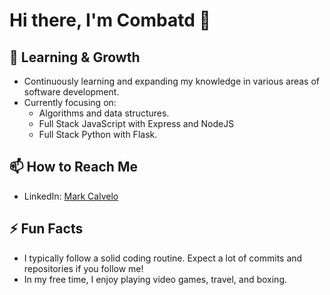 # Hi there, I'm Combatd 👋


## 🌱 Learning & Growth
- Continuously learning and expanding my knowledge in various areas of software development.
- Currently focusing on:
  - Algorithms and data structures.
  - Full Stack JavaScript with Express and NodeJS
  - Full Stack Python with Flask.


## 📫 How to Reach Me
- LinkedIn: [Mark Calvelo](https://www.linkedin.com/in/mark-calvelo/)

## ⚡ Fun Facts
- I typically follow a solid coding routine. Expect a lot of commits and repositories if you follow me!
- In my free time, I enjoy playing video games, travel, and boxing.

